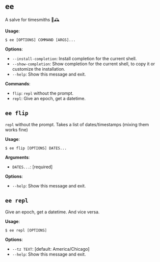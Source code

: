 # `ee`

A salve for timesmiths 🧴🕰️

**Usage**:

```console
$ ee [OPTIONS] COMMAND [ARGS]...
```

**Options**:

* `--install-completion`: Install completion for the current shell.
* `--show-completion`: Show completion for the current shell, to copy it or customize the installation.
* `--help`: Show this message and exit.

**Commands**:

* `flip`: `repl` without the prompt.
* `repl`: Give an epoch, get a datetime.

## `ee flip`

`repl` without the prompt.
Takes a list of dates/timestamps (mixing them works fine)

**Usage**:

```console
$ ee flip [OPTIONS] DATES...
```

**Arguments**:

* `DATES...`: [required]

**Options**:

* `--help`: Show this message and exit.

## `ee repl`

Give an epoch, get a datetime. And vice versa.

**Usage**:

```console
$ ee repl [OPTIONS]
```

**Options**:

* `--tz TEXT`: [default: America/Chicago]
* `--help`: Show this message and exit.
